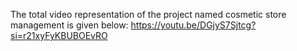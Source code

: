 The total video representation of the project named cosmetic store management is given below:
https://youtu.be/DGjyS7Sjtcg?si=r21xyFyKBUBOEvRO
